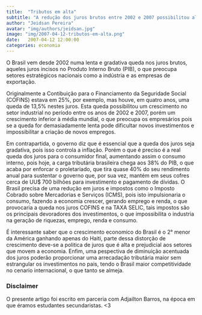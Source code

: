 ```yaml
---
title:  "Tributos em alta"
subtitle: "A redução dos juros brutos entre 2002 e 2007 possibilitou algum crescimento na economia, contudo o mercado quer mais..."
author: "Jeidsan Pereira"
avatar: "img/authors/jeidsan.jpg"
image: "img/2007-04-12-tributos-em-alta.png"
date:   2007-04-12 12:00:00
categories: economia
---
```


O Brasil vem desde 2002 numa lenta e gradativa queda nos juros brutos, aqueles juros incisos no Produto Interno Bruto (PIB), o que preocupa setores estratégicos nacionais como a indústria e as empresas de exportação.

Originalmente a Contibuição para o Financiamento da Seguridade Social (COFINS) estava em 25%, por exemplo, mas houve, em quatro anos, uma queda de 13,5% nestes juros. Esta queda possibilitou um crescimento no setor industrial no período entre os anos de 2002 e 2007, porém um crescimento inferior à média mundial, o que preocupa os empresários pois se a queda for demasiadamente lenta pode dificultar novos investimentos e impossibilitar a criação de novos empregos.

Em contrapartida, o governo diz que é essencial que a queda dos juros seja gradativa, pois isso controla a inflação. Porém o que é preciso é a real queda dos juros para o consumidor final, aumentando assim o consumo interno, pois hoje, a carga tributária brasileira chega aos 38% do PIB, o que acaba por enforcar o proletariado, que tira quase 40% do seu rendimento anual para sustentar o governo que, por sua vez, mantém em seus cofres cerca de UU$ 700 bilhões para investimento e pagamento de dívidas. O Brasil precisa de uma redução em juros e impostos como o Imposto Cobrado sobre Mercadorias e Serviços (ICMS), pois isto impulsionaria o consumo, fazendo a economia crescer, gerando emprego e renda, o que provocaria a queda nos juros COFINS e na TAXA SELIC, tais impostos são os principais devoradores dos investimentos, o que impossibilita o industria na geração de riquezas, emprego, renda e consumo.

É interessante saber que o crescimento economico do Brasil é o 2° menor da América ganhando apenas do Haiti, parte dessa distorção de crescimento deve-se a politica de juros que é alta e prejudicial aos setores que movem a economia. Enfim, uma pespectiva de diminuição acentuada dos juros poderão proporcionar uma arrecadação tributária maior sem estrangular os investimentos no pais, tendo o Brasil maior competitividade no cenario internacional, o que tanto se almeja.

### Disclaimer

O presente artigo foi escrito em parceria com Adjailton Barros, na época em que éramos estudantes secundaristas. <3